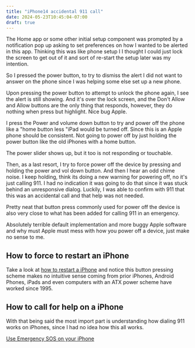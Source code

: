 ```yaml
---
title: "iPhone14 accidental 911 call"
date: 2024-05-23T10:45:04-07:00
draft: true
---
```

The Home app or some other initial setup component was prompted by a notification pop up asking to set preferences on how I wanted to be alerted in this app.
Thinking this was like phone setup I I
thought I could just lock the screen to get out of it and sort of re-start the setup later was my intention. 

So I pressed the power button,
to try to dismiss the alert I did not want to answer on the phone since I was helping some else set up a new phone.

Upon pressing the power button to attempt to unlock the phone again, I see the alert is still showing.
And it's over the lock screen, and the Don't Allow and Allow buttons are the only thing that responds,
however, they do nothing when press but highlight.
Nice bug Apple.

I press the Power
and volume down button to try and power off the phone like a "home button less "iPad would be turned off.
Since this is an Apple phone should be consistent.
Not going to power off by just holding the power button like the old iPhones with a home button.

The power slider shows up, but it too is not responding or touchable.

Then, as a last resort, I try to force power off the device by pressing and holding the power and vol down button.
And then I hear an odd chime noise.
I keep holding, think its doing a new warning for powering off, no it's just calling 911.
I had no indication it was going to do that since it was stuck behind an unresponsive dialog.
Luckily, I was able to confirm with 911 that this was an accidental call and that help was not needed. 

Pretty neat that button press commonly used for power off the device is also very close to what
has been added for calling 911 in an emergency.

Absolutely terrible default implementation and more buggy Apple software and why must Apple must mess
with how you power off a device,
just make no sense to me. 

## How to force to restart an iPhone

Take a look at [how to restart a iPhone](https://support.apple.com/guide/iphone/force-restart-iphone-iph8903c3ee6/ios) and notice this button pressing scheme makes no intuitive sense coming from prior iPhones, Android Phones, iPads and even computers with an ATX power scheme have worked since 1995.  

## How to call for help on a iPhone

With that being said the most import part is understanding how dialing 911 works on iPhones, since I had no idea how this all works.

[Use Emergency SOS on your iPhone](https://support.apple.com/en-us/104992)


